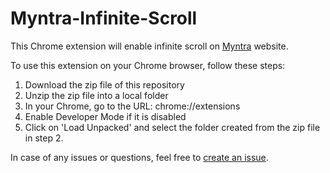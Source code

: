# Myntra-Infinite-Scroll

This Chrome extension will enable infinite scroll on [Myntra](www.myntra.com) website.

To use this extension on your Chrome browser, follow these steps:
1. Download the zip file of this repository
2. Unzip the zip file into a local folder
3. In your Chrome, go to the URL: chrome://extensions
4. Enable Developer Mode if it is disabled
5. Click on 'Load Unpacked' and select the folder created from the zip file in step 2.

In case of any issues or questions, feel free to [create an issue](https://github.com/chirag64/Myntra-Infinite-Scroll/issues).
